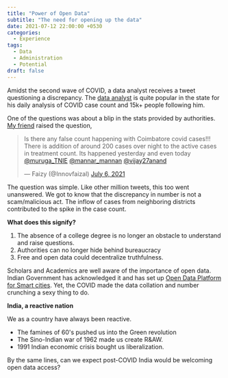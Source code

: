 ```yaml
---
title: "Power of Open Data"
subtitle: "The need for opening up the data"
date: 2021-07-12 22:00:00 +0530
categories:
  - Experience
tags:
  - Data
  - Administration
  - Potential
draft: false
---
```


Amidst the second wave of COVID, a data analyst receives a tweet questioning a discrepancy. The [data analyst](https://twitter.com/vijay27anand) is quite popular in the state for his daily analysis of COVID case count and 15k+ people following him.

One of the questions was about a blip in the stats provided by authorities. [My friend](https://twitter.com/Innovfaizal) raised the question,

<blockquote class="twitter-tweet"><p lang="en" dir="ltr">Is there any false count happening with Coimbatore covid cases!!! There is addition of around 200 cases over night to the active cases in treatment count. Its happened yesterday and even today <a href="https://twitter.com/muruga_TNIE?ref_src=twsrc%5Etfw">@muruga_TNIE</a> <a href="https://twitter.com/mannar_mannan?ref_src=twsrc%5Etfw">@mannar_mannan</a> <a href="https://twitter.com/vijay27anand?ref_src=twsrc%5Etfw">@vijay27anand</a></p>&mdash; Faizy (@Innovfaizal) <a href="https://twitter.com/Innovfaizal/status/1412419610092216322?ref_src=twsrc%5Etfw">July 6, 2021</a></blockquote> <script async src="https://platform.twitter.com/widgets.js" charset="utf-8"></script>

The question was simple. Like other million tweets, this too went unanswered. We got to know that the discrepancy in number is not a scam/malicious act. The inflow of cases from neighboring districts contributed to the spike in the case count.

**What does this signify?**

1. The absence of a college degree is no longer an obstacle to understand and raise questions.
2. Authorities can no longer hide behind bureaucracy
3. Free and open data could decentralize truthfulness.

Scholars and Academics are well aware of the importance of open data. Indian Government has acknowledged it and has set up [Open Data Platform for Smart cities](https://smartcities.data.gov.in/). Yet, the COVID made the data collation and number crunching a sexy thing to do.

**India, a reactive nation**

We as a country have always been reactive.
- The famines of 60's pushed us into the Green revolution
- The Sino-Indian war of 1962 made us create R&AW.
- 1991 Indian economic crisis bought us liberalization.

By the same lines, can we expect post-COVID India would be welcoming open data access?
